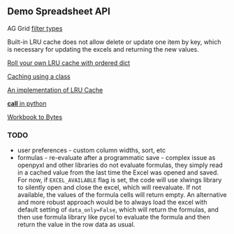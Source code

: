 ## Demo Spreadsheet API

AG Grid [filter types](https://www.ag-grid.com/javascript-data-grid/filter-provided-simple/#simple-filter-options)

Built-in LRU cache does not allow delete or update one item by key, which is necessary for updating the excels and 
returning the new values.

[Roll your own LRU cache with ordered dict](https://pastebin.com/LDwMwtp8)

[Caching using a class](https://wiki.python.org/moin/PythonDecoratorLibrary#Memoize)

[An implementation of LRU Cache](https://stackoverflow.com/posts/64816003/timeline)

[__call__ in python](https://www.geeksforgeeks.org/__call__-in-python/)

[Workbook to Bytes](https://stackoverflow.com/a/55144731/10554240)


### TODO

 - user preferences - custom column widths, sort, etc
 - formulas - re-evaluate after a programmatic save - complex issue as openpyxl and other libraries do not evaluate formulas,
   they simply read in a cached value from the last time the Excel was opened and saved. For now, if `EXCEL_AVAILABLE` flag is 
   set, the code will use xlwings library to silently open and close the excel, which will reevaluate. If not available, the 
   values of the formula cells will return empty. An alternative and more robust approach would be to always load the excel with 
   default setting of `data_only=False`, which will return the formulas, and then use formula library like pycel to evaluate the
   formula and then return the value in the row data as usual.